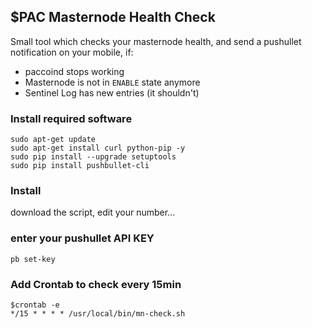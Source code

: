 ## $PAC Masternode Health Check

Small tool which checks your masternode health, and send a pushullet notification on your mobile, if:
* paccoind stops working
* Masternode is not in `ENABLE` state anymore
* Sentinel Log has new entries (it shouldn't)



### Install required software
```
sudo apt-get update
sudo apt-get install curl python-pip -y
sudo pip install --upgrade setuptools
sudo pip install pushbullet-cli
```

### Install
download the script, edit your <VIM TX> number...
  

### enter your pushullet API KEY
```
pb set-key
```

### Add Crontab to check every 15min
```
$crontab -e
*/15 * * * * /usr/local/bin/mn-check.sh
```
